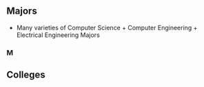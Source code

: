 ```toc
```

## Majors

- Many varieties of Computer Science + Computer Engineering + Electrical Engineering Majors
### M
## Colleges